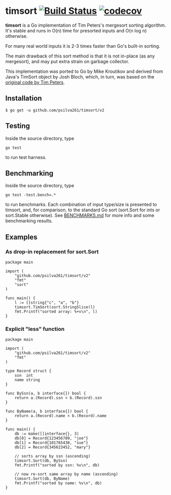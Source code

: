 # timsort [![Build Status](https://api.travis-ci.com/psilva261/timsort.svg?branch=master)](https://travis-ci.com/psilva261/timsort) [![codecov](https://codecov.io/gh/psilva261/timsort/branch/master/graph/badge.svg)](https://codecov.io/gh/psilva261/timsort)

**timsort** is a Go implementation of Tim Peters's mergesort
sorting algorithm. It's stable and runs in O(n) time for presorted
inputs and O(n log n) otherwise.

For many real world inputs it is 2-3 times faster than Go's built-in sorting.

The main drawback of this sort method is that it is not in-place (as any
mergesort), and may put extra strain on garbage collector.

This implementation was ported to Go by Mike Kroutikov
and derived from Java's TimSort object by Josh Bloch,
which, in turn, was based on the [original code by Tim Peters][listsort].

## Installation

	$ go get -u github.com/psilva261/timsort/v2

## Testing

Inside the source directory, type

	go test

to run test harness.

## Benchmarking

Inside the source directory, type

	go test -test.bench=.*

to run benchmarks. Each combination of input type/size is presented to timsort,
and, for comparison, to the standard Go sort (sort.Sort for ints or sort.Stable otherwise).
See [BENCHMARKS.md][BENCHMARKS.md] for more info and some benchmarking results.

## Examples

### As drop-in replacement for sort.Sort

    package main

    import (
		"github.com/psilva261/timsort/v2"
		"fmt"
		"sort"
    )

    func main() {
		l := []string{"c", "a", "b"}
		timsort.TimSort(sort.StringSlice(l)
		fmt.Printf("sorted array: %+v\n", l)
    }

### Explicit "less" function

	package main

	import (
		"github.com/psilva261/timsort/v2"
		"fmt"
	)

	type Record struct {
		ssn  int
		name string
	}

	func BySsn(a, b interface{}) bool {
		return a.(Record).ssn < b.(Record).ssn
	}

	func ByName(a, b interface{}) bool {
		return a.(Record).name < b.(Record).name
	}

	func main() {
		db := make([]interface{}, 3)
		db[0] = Record{123456789, "joe"}
		db[1] = Record{101765430, "sue"}
		db[2] = Record{345623452, "mary"}

		// sorts array by ssn (ascending)
		timsort.Sort(db, BySsn)
		fmt.Printf("sorted by ssn: %v\n", db)

		// now re-sort same array by name (ascending)
		timsort.Sort(db, ByName)
		fmt.Printf("sorted by name: %v\n", db)
	}

[listsort]: http://svn.python.org/projects/python/trunk/Objects/listsort.txt
[BENCHMARKS.md]: http://github.com/psilva261/timsort/blob/master/BENCHMARKS.md
